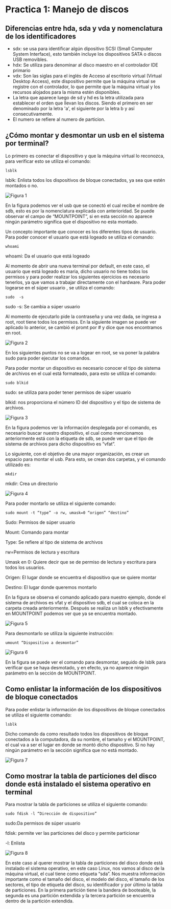 # Practica 1: Manejo de discos

## Diferencias entre hda, sda y vda y nomenclatura de los identificadores

- sdx: se usa para identificar algún dipositivo SCSI (Small Computer System Interface), esto también incluye los dispositivos SATA o discos USB removibles.
- hdx: Se utiliza para denominar al disco maestro en el controlador IDE primario
- vdx: Son las siglas para el inglés de Acceso al escritorio virtual (Virtual Desktop Access), este dispositivo permite que la máquina virtual se registre con el controlador, lo que permite que la máquina virtual y los recursos alojados para la misma estén disponibles.
- La letra que aparece luego de sd y hd es la letra utilizada para establecer el orden que llevan los discos. Siendo el primero en ser denominado por la letra 'a', el siguiente por la letra b y así consecutivamente.
- El numero se refiere al numero de particion.

## ¿Cómo montar y desmontar un usb en el sistema por terminal? 

Lo primero es conectar el dispositivo y que la máquina virtual lo reconozca, para verificar esto se utiliza el comando:

```lsblk```

lsblk: Enlista todos los dispositivos de bloque conectados, ya sea que estén montados o no.

![Figura 1](/Capturas/Imagen1.png)

En la figura podemos ver el usb que se conectó el cual recibe el nombre de sdb, esto es por la nomenclatura explicada con anterioridad. Se puede observar el campo de “MOUNTPOINT”, si en esta sección no aparece ningún parámetro significa que el dispositivo no esta montado.

Un concepto importante que conocer es los diferentes tipos de usuario. Para poder conocer el usuario que está logeado se utiliza el comando:

```whoami```

whoami: Da el usuario que está logeado

Al momento de abrir una nueva terminal por default, en este caso, el usuario que está logeado es maria, dicho usuario no tiene todos los permisos y para poder realizar los siguientes ejercicios es necesario tenerlos, ya que vamos a trabajar directamente con el hardware. Para poder logearse en el súper usuario , se utiliza el comando:

```sudo  -s ```

sudo -s: Se cambia a súper usuario

Al momento de ejecutarlo pide la contraseña y una vez dada, se ingresa a root, root tiene todos los permisos. En la siguiente imagen se puede ver aplicado lo anterior, se cambió el promt por # y dice que nos encontramos en root. 

![Figura 2](/Capturas/Imagen2.png)

En los siguientes puntos no se va a logear en root, se va poner la palabra sudo para poder ejecutar los comandos.

Para poder montar un dispositivo es necesario conocer el tipo de sistema de archivos en el cual está formateado, para esto se utiliza el comando:

```sudo blkid```

sudo: se utiliza para poder tener permisos de súper usuario

blkid: nos proporciona el número ID del dispositivo y el tipo de sistema de archivos. 

![Figura 3](/Capturas/Imagen3.png)

En la figura podemos ver la información desplegada por el comando, es necesario buscar nuestro dispositivo, el cual como mencionamos anteriormente está con la etiqueta de sdb, se puede ver que el tipo de sistema de archivos para dicho dispositivo es “vfat”. 

Lo siguiente, con el objetivo de una mayor organización, es crear un espacio para montar el usb. Para esto, se crean dos carpetas, y el comando utilizado es:

```mkdir```

mkdir: Crea un directorio

![Figura 4](/Capturas/Imagen4.png)

Para poder montarlo se utiliza el siguiente comando:

```sudo mount -t “type” -o rw, umask=0 “origen” “destino”```

Sudo: Permisos de súper usuario

Mount: Comando para montar

Type: Se refiere al tipo de sistema de archivos

rw=Permisos de lectura y escritura

Umask en 0: Quiere decir que se de permiso de lectura y escritura para todos los usuarios. 

Origen: El lugar donde se encuentra el dispositivo que se quiere montar

Destino: El lugar donde queremos montarlo

En la figura se observa el comando aplicado para nuestro ejemplo, donde el sistema de archivos es vfat y el dispositivo sdb, el cual se coloca en la carpeta creada anteriormente. Después se realiza un lsblk y efectivamente en MOUNTPOINT podemos ver que ya se encuentra montado. 

![Figura 5](/Capturas/Imagen5.png)

Para desmontarlo se utiliza la siguiente instrucción:

```umount “Dispositivo a desmontar” ```

![Figura 6](/Capturas/Imagen6.png)

En la figura se puede ver el comando para desmontar, seguido de lsblk para verificar que se haya desmotado, y en efecto, ya no aparece ningún parámetro en la sección de MOUNTPOINT.

## Como enlistar la información de los dispositivos de bloque conectados

Para poder enlistar la información de los dispositivos de bloque conectados se utiliza el siguiente comando:

```lsblk```

Dicho comando da como resultado todos los dispositivos de bloque conectados a la computadora, da su nombre, el tamaño y el MOUNTPOINT, el cual va a ser el lugar en donde se montó dicho dispositivo. Si no hay ningún parámetro en la sección significa que no está montado. 

![Figura 7](/Capturas/Imagen7.png)

## Como mostrar la tabla de particiones del disco donde está instalado el sistema operativo en terminal

Para mostrar la tabla de particiones se utiliza el siguiente comando:

```sudo fdisk -l “Dirección de dispositivo”```

sudo:Da permisos de súper usuario

fdisk: permite ver las particiones del disco y permite particionar

-l: Enlista 

![Figura 8](/Capturas/Imagen8.png)

En este caso al querer mostrar la tabla de particiones del disco donde está instalado el sistema operativo, en este caso Linux, nos vamos al disco de la máquina virtual, el cual tiene como etiqueta “sda”. Nos muestra información importante como el tamaño del disco, el modelo del disco, el tamaño de los sectores, el tipo de etiqueta del disco, su identificador y por último la tabla de particiones. En la primera partición tiene la bandera de booteable, la segunda es una partición extendida y la tercera partición se encuentra dentro de la partición extendida.

